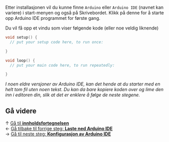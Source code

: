 Etter installasjonen vil du kunne finne `Arduino` eller `Arduino IDE` (navnet kan variere) i start-menyen og også på Skrivebordet. Klikk på denne for å starte opp Arduino IDE programmet for første gang.

Du vil få opp et vindu som viser følgende kode (eller noe veldig liknende)

``` cpp
void setup() {
  // put your setup code here, to run once:

}

void loop() {
  // put your main code here, to run repeatedly:

}
```

*I noen eldre versjoner av Arduino IDE, kan det hende at du starter med en helt tom fil uten noen tekst. Du kan da bare kopiere koden over og lime den inn i editoren din, slik at det er enklere å følge de neste stegene.*

## Gå videre

&uarr; [Gå til **innholdsfortegnelsen**][setup-home]  
&larr; [Gå tilbake til forrige steg: **Laste ned Arduino IDE**][install-arduino-ide]  
&rarr; [Gå til neste steg: **Konfigurasjon av Arduino IDE**][config-arduino-ide]  

[setup-home]: Oppsett-for-programmering
[install-arduino-ide]: Laste-ned-Arduino-IDE
[config-arduino-ide]: Konfigurasjon-av-Arduino-IDE

